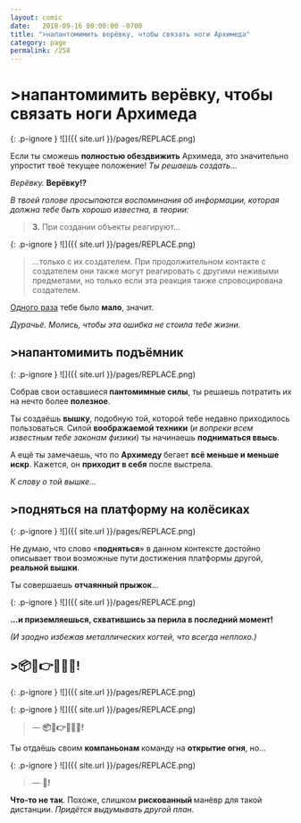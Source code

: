 ```yaml
---
layout: comic
date:   2018-09-16 00:00:00 -0700
title: ">напантомимить верёвку, чтобы связать ноги Архимеда"
category: page
permalink: /258
---
```

# >напантомимить верёвку, чтобы связать ноги Архимеда

{: .p-ignore }
![]({{ site.url }}/pages/REPLACE.png)

Если ты сможешь <strong>полностью обездвижить</strong> Архимеда, это значительно упростит твоё текущее положение! <em>Ты решаешь создать...</em>

<em>Верёвку.</em> <strong>Верёвку!?</strong>

<em>В твоей голове просыпаются воспоминания об информации, которая должна тебе быть хорошо известна, в теории:</em>

<blockquote><strong>3.</strong> При создании объекты реагируют...</blockquote>

{: .p-ignore }
![]({{ site.url }}/pages/REPLACE.png)

<blockquote>...только с их создателем. При продолжительном контакте с создателем они также могут реагировать с другими неживыми предметами, но только если эта реакция также спровоцирована создателем.</blockquote>

<a href="{{ site.url }}/078">Одного раза</a> тебе было <strong>мало</strong>, значит. 

<em>Дурачьё. Молись, чтобы эта ошибка не стоила тебе жизни.</em>

## >напантомимить подъёмник

{: .p-ignore }
![]({{ site.url }}/pages/REPLACE.png)

Собрав свои оставшиеся<strong> пантомимные силы</strong>, ты решаешь потратить их на нечто более <strong>полезное</strong>.

Ты создаёшь <strong>вышку</strong>, подобную той, которой тебе недавно приходилось пользоваться. Силой <strong>воображаемой техники</strong> (<em>и вопреки всем известным тебе законам физики</em>) ты начинаешь <strong>подниматься ввысь</strong>.

А ещё ты замечаешь, что по <strong>Архимеду </strong>бегает <strong>всё меньше и меньше искр</strong>. Кажется, он <strong>приходит в себя</strong> после выстрела.

<em>К слову о той вышке...</em>

## >подняться на платформу на колёсиках

{: .p-ignore }
![]({{ site.url }}/pages/REPLACE.png)

Не думаю, что слово «<strong>подняться</strong>» в данном контексте достойно описывает твои возможные пути достижения платформы другой, <strong>реальной вышки</strong>. 

Ты совершаешь <strong>отчаянный прыжок</strong>…

{: .p-ignore }
![]({{ site.url }}/pages/REPLACE.png)

<strong>…и приземляешься, схватившись за перила в последний момент! </strong>

<em>(И заодно избежав металлических когтей, что всегда неплохо.)</em>

## >📦👀👉💥💥💥!

{: .p-ignore }
![]({{ site.url }}/pages/REPLACE.png)

{: .p-ignore }
![]({{ site.url }}/pages/REPLACE.png)

<blockquote>— <strong>📦👀👉💥💥💥!</strong></blockquote>

Ты отдаёшь своим <strong>компаньонам </strong>команду на <strong>открытие огня</strong>, но…

{: .p-ignore }
![]({{ site.url }}/pages/REPLACE.png)

<blockquote>— <strong>🚫!</strong></blockquote>

<strong>Что-то не так</strong>. Похоже, слишком <strong>рискованный </strong>манёвр для такой дистанции. <em>Придётся выдумывать другой план</em>.
